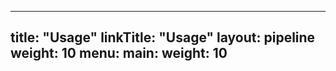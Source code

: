 
---
title: "Usage"
linkTitle: "Usage"
layout: pipeline
weight: 10
menu:
  main:
    weight: 10
---
